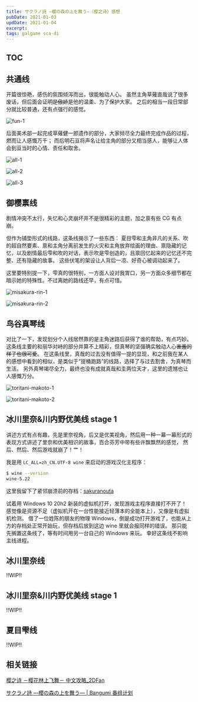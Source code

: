 ```yaml
---
title: サクラノ詩 —櫻の森の上を舞う—（樱之诗）感想
pubDate: 2021-01-03
updDate: 2021-01-04
excerpt:
tags: galgame sca-di
---
```


<!-- Copyright (c) 2020-2022 myl7 -->
<!-- SPDX-License-Identifier: CC-BY-SA-4.0 -->

## TOC

## 共通线

开篇很惊艳，感伤的氛围倾泻而出，很能触动人心。
虽然主角草薙直哉说了很多废话，但后面会证明~~是傲娇~~是他的温柔、为了保护大家。
之后的相当一段日常部分就比较普通，还有点强行的感觉。

![fun-1](./images/sakuranouta/fun-1.png)

后面美术部一起完成草薙健一郎遗作的部分，大家倾尽全力最终完成作品的过程，燃而让人感慨万千；
而后明石亘将声名让给主角的部分又相当感人，能够让人体会到亘当时的心情、责任和取舍。

![all-1](./images/sakuranouta/all-1.png)

![all-2](./images/sakuranouta/all-2.png)

![all-3](./images/sakuranouta/all-3.png)

## 御樱禀线

剧情冲突不太行，失忆和心灵崩坏并不是很精彩的主题，加之禀有些 CG 有点崩。

但作为铺垫形式的线路，这条线揭示了一些东西：
夏目雫和主角非凡的关系、吹的超自然要素、禀和主角分离前发生的火灾和主角放弃绘画的理由、禀隐藏的记忆，以及剧情最后雫和吹的对话，表示吹是雫创造的，且禀回忆起来的记忆还不完整、还有隐藏的故事。
这些伏笔的架设让人背后一凉、好奇心被调动起来了。

这里要特别提一下，雫真的很特别，一方面人设对我胃口，另一方面众多细节都在暗示她的特殊性。不过离她的路线还早，有点可惜。

![misakura-rin-1](./images/sakuranouta/misakura-rin-1.png)

![misakura-rin-2](./images/sakuranouta/misakura-rin-2.png)

## 鸟谷真琴线

对比了一下，发现划分个人线居然靠的是主角迷路后获得了谁的帮助，有点巧妙。
这条线主要的和丽华对峙的部分并算不上精彩，但真琴的坚强确实触动人心~~害羞的样子也很可爱~~。
在这条线里，真哉的过去没有值得一提的显现，和之前我在某人的感想中看到的相似，是类似于“提桶跑路”的线路，选择了与过去割舍，为真琴而生活。
另外真琴竭尽全力，最终也没有成就真哉和圭两位天才，这里的遗憾也让人感慨万分。

![toritani-makoto-1](./images/sakuranouta/toritani-makoto-1.png)

![toritani-makoto-2](./images/sakuranouta/toritani-makoto-2.png)

## 冰川里奈&川内野优美线 stage 1

讲述方式有点有趣，先是里奈视角，后又是优美视角，然后用一种一幕一幕形式的表现方式讲述了里奈和优美相识的故事，百合芬芳中带有些许飘飘然的感觉，
然后、然后、然后游戏就崩了！艹！

我是用 `LC_ALL=zh_CN.UTF-8 wine` 来启动的游戏汉化主程序：

```bash
$ wine --version
wine-5.22
```

这里我留下了紧邻崩溃前的存档：[sakuranouta][sakuranouta]

试着用 Windows 10 20h2 新装的虚拟机打开，发现游戏主程序直接打不开了！
感觉像是资源不足（虚拟机开在一台性能接近轻薄本的全能本上），又像是有虚拟机检测。
借了一位姓陈的朋友的物理 Windows，倒是成功打开游戏了，也能从上方的存档处正常开始玩，但存档后放到这边 wine 里就会报同样的错误。
那只能先搁置这条线了，等有时间用另一台自己的 Windows 来玩。
幸好这条线不影响主线进程。

## 冰川里奈线

!!WIP!!

## 冰川里奈&川内野优美线 stage 1

!!WIP!!

## 夏目雫线

!!WIP!!

## 相关链接

[樱之诗 －樱花林上飞舞－ 中文攻略\_2DFan](https://www.2dfan.com/topics/11335)

[サクラノ詩 —櫻の森の上を舞う— | Bangumi 番组计划](https://bangumi.tv/subject/22423)

[sakuranouta]: https://share.myl.workers.dev/savedata/sakuranouta/
